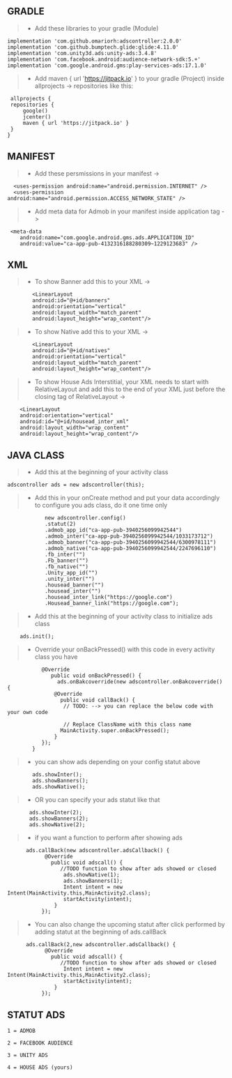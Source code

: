 <h3>

<h2> GRADLE </h2>

>- Add these libraries to your gradle (Module)

    implementation 'com.github.omariorh:adscontroller:2.0.0'
    implementation 'com.github.bumptech.glide:glide:4.11.0'
    implementation 'com.unity3d.ads:unity-ads:3.4.8'
    implementation 'com.facebook.android:audience-network-sdk:5.+'
    implementation 'com.google.android.gms:play-services-ads:17.1.0'
    
>- Add maven { url 'https://jitpack.io' } to your gradle (Project) inside allprojects -> repositories like this:

     allprojects {
     repositories {
         google()
         jcenter()
         maven { url 'https://jitpack.io' }  
     }
    }

<h2> MANIFEST </h2>

>- Add these persmissions in your manifest  ->

      <uses-permission android:name="android.permission.INTERNET" />
      <uses-permission android:name="android.permission.ACCESS_NETWORK_STATE" />
      
>- Add meta data for Admob in your manifest inside application tag  ->      

     <meta-data
        android:name="com.google.android.gms.ads.APPLICATION_ID"
        android:value="ca-app-pub-4132316188280309~1229123683" />

<h2> XML </h2>

>- To show Banner add this to your XML  ->

            <LinearLayout
            android:id="@+id/banners"
            android:orientation="vertical"
            android:layout_width="match_parent"
            android:layout_height="wrap_content"/>


>- To show Native add this to your XML  ->
            
            <LinearLayout
            android:id="@+id/natives"
            android:orientation="vertical"
            android:layout_width="match_parent"
            android:layout_height="wrap_content"/> 

>- To show House Ads Interstitial, your XML needs to start with RelativeLayout and add this to the end of your XML just before the closing tag of RelativeLayout ->

        <LinearLayout
        android:orientation="vertical"
        android:id="@+id/housead_inter_xml"
        android:layout_width="wrap_content"
        android:layout_height="wrap_content"/>

<h2> JAVA CLASS </h2>

>- Add this at the beginning of your activity class 

    adscontroller ads = new adscontroller(this);

>- Add this in your onCreate method and put your data accordingly to configure you ads class, do it one time only

                new adscontroller.config()
                .statut(2)
                .admob_app_id("ca-app-pub-3940256099942544")
                .admob_inter("ca-app-pub-3940256099942544/1033173712")
                .admob_banner("ca-app-pub-3940256099942544/6300978111")
                .admob_native("ca-app-pub-3940256099942544/2247696110")
                .fb_inter("")
                .Fb_banner("")
                .fb_native("")
                .Unity_app_id("")
                .unity_inter("")
                .housead_banner("")
                .housead_inter("")
                .housead_inter_link("https://google.com")
                .Housead_banner_link("https://google.com");

>- Add this at the beginning of your activity class to initialize ads class

        ads.init();

>- Override your onBackPressed() with this code in every activity class you have

               @Override
                  public void onBackPressed() {
                    ads.onBakcoverride(new adscontroller.onBakcoverride() {
                   @Override
                     public void callBack() {
                      // TODO: --> you can replace the below code with your own code

                      // Replace ClassName with this class name
                     MainActivity.super.onBackPressed();
                   }
               });
            }



>-  you can show ads depending on your config statut above

            ads.showInter();
            ads.showBanners();
            ads.showNative();

>-  OR you can specify your ads statut like that

           ads.showInter(2);
           ads.showBanners(2);
           ads.showNative(2);

>-  if you want a function to perform after showing ads

          ads.callBack(new adscontroller.adsCallback() {
                @Override
                  public void adscall() {
                     //TODO function to show after ads showed or closed
                      ads.showNative(1);
                      ads.showBanners(1);
                      Intent intent = new Intent(MainActivity.this,MainActivity2.class);
                      startActivity(intent);
                   }
               });

>-  You can also change the upcoming statut after click performed by adding statut at the beginning of ads.callBack

          ads.callBack(2,new adscontroller.adsCallback() {
                @Override
                  public void adscall() {
                     //TODO function to show after ads showed or closed
                      Intent intent = new Intent(MainActivity.this,MainActivity2.class);
                      startActivity(intent);
                   }
               });
               
<h2> STATUT ADS </h2>

    1 = ADMOB

    2 = FACEBOOK AUDIENCE

    3 = UNITY ADS

    4 = HOUSE ADS (yours)

</h3>
